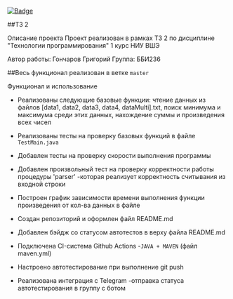 [![Badge](https://github.com/TimWHitee/techtask2/actions/workflows/javatest.yml/badge.svg)](https://github.com/Zero-Bite/Tech_Task/blob/master/.github/workflows/maven.yml)

##ТЗ 2

Описание проекта
Проект реализован в рамках ТЗ 2 по дисциплине "Технологии программирования" 1 курс НИУ ВШЭ

Автор работы: Гончаров Григорий
Группа: ББИ236

##Весь функционал реализован в ветке `master`

Функционал и использование
- Реализованы следующие базовые функции: чтение данных из файлов [data1, data2, data3, data4, dataMulti].txt, поиск минимума и максимума среди этих данных, нахождение суммы и произведения всех чисел

- Реализованы тесты на проверку базовых функций в файле `TestMain.java`

- Добавлен тесты на проверку скорости выполнения программы

- Добавлен произвольный тест на проверку корректности работы процедуры 'parser' -которая реализует корректность считывания из входной строки

- Построен график зависимости времени выполнения функции произведения от кол-ва данных в файле

- Создан репозиторий и оформлен файл README.md

- Добавлен бэйдж со статусом автотестов в верху файла README.md

- Подключена CI-система Github Actions -`JAVA + MAVEN` (файл maven.yml)

- Настроено автотестирование при выполнение git push

- Реализована интеграция с Telegram -отправка статуса автотестирования в группу с ботом
